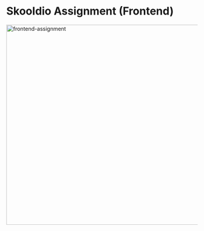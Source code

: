 # Skooldio Assignment (Frontend)

<img width="528" alt="frontend-assignment" src="https://user-images.githubusercontent.com/41498195/102687147-a1befd80-421f-11eb-8435-2d722ea86fb5.png">
